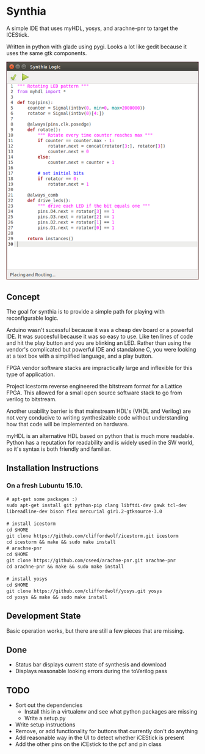 # Synthia
A simple IDE that uses myHDL, yosys, and arachne-pnr to target the ICEStick.

Written in python with glade using pygi. Looks a lot like gedit because it uses the same gtk components.

![Screenshot](screenshot.png)

## Concept
The goal for synthia is to provide a simple path for playing with reconfigurable logic.

Arduino wasn't sucessful because it was a cheap dev board or a powerful IDE. It was succesful because it was so easy to use. Like ten lines of code and hit the play button and you are blinking an LED. Rather than using the vendor's complicated but powerful IDE and standalone C, you were looking at a text box with a simplified language, and a play button.

FPGA vendor software stacks are impractically large and inflexible for this type of application.

Project icestorm reverse engineered the bitstream format for a Lattice FPGA. This allowed for a small open source software stack to go from verilog to bitstream.

Another usability barrier is that mainstream HDL's (VHDL and Verilog) are not very conducive to writing synthesizable code without understanding how that code will be implemented on hardware.

myHDL is an alternative HDL based on python that is much more readable. Python has a reputation for readability and is widely used in the SW world, so it's syntax is both friendly and familiar.

## Installation Instructions

### On a fresh Lubuntu 15.10.
```
# apt-get some packages :)
sudo apt-get install git python-pip clang libftdi-dev gawk tcl-dev libreadline-dev bison flex mercurial gir1.2-gtksource-3.0

# install icestorm
cd $HOME
git clone https://github.com/cliffordwolf/icestorm.git icestorm
cd icestorm && make && sudo make install
# arachne-pnr
cd $HOME
git clone https://github.com/cseed/arachne-pnr.git arachne-pnr
cd arachne-pnr && make && sudo make install

# install yosys
cd $HOME
git clone https://github.com/cliffordwolf/yosys.git yosys
cd yosys && make && sudo make install
```
## Development State
Basic operation works, but there are still a few pieces that are missing.

## Done

* Status bar displays current state of synthesis and download
* Displays reasonable looking errors during the toVerilog pass

## TODO

* Sort out the dependencies
  * Install this in a virtualenv and see what python packages are missing
  * Write a setup.py
* Write setup instructions
* Remove, or add functionality for buttons that currently don't do anything
* Add reasonable way in the UI to detect whether iCEStick is present
* Add the other pins on the iCEstick to the pcf and pin class
